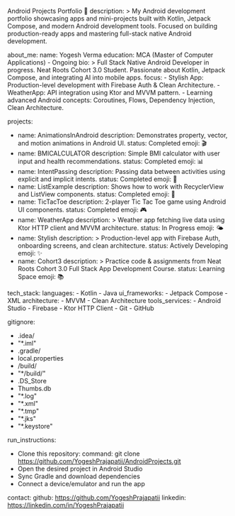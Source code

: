    Android Projects Portfolio 🚀
description: >
  My Android development portfolio showcasing apps and mini-projects built with
  Kotlin, Jetpack Compose, and modern Android development tools. Focused on building
  production-ready apps and mastering full-stack native Android development.

about_me:
  name: Yogesh Verma
  education: MCA (Master of Computer Applications) - Ongoing
  bio: >
    Full Stack Native Android Developer in progress.
    Neat Roots Cohort 3.0 Student.
    Passionate about Kotlin, Jetpack Compose, and integrating AI into mobile apps.
  focus:
    - Stylish App: Production-level development with Firebase Auth & Clean Architecture.
    - WeatherApp: API integration using Ktor and MVVM pattern.
    - Learning advanced Android concepts: Coroutines, Flows, Dependency Injection, Clean Architecture.

projects:
  - name: AnimationsInAndroid
    description: Demonstrates property, vector, and motion animations in Android UI.
    status: Completed
    emoji: 🎬
  - name: BMICALCULATOR
    description: Simple BMI calculator with user input and health recommendations.
    status: Completed
    emoji: 📊
  - name: IntentPassing
    description: Passing data between activities using explicit and implicit intents.
    status: Completed
    emoji: 🔄
  - name: ListExample
    description: Shows how to work with RecyclerView and ListView components.
    status: Completed
    emoji: 📜
  - name: TicTacToe
    description: 2-player Tic Tac Toe game using Android UI components.
    status: Completed
    emoji: 🎮
  - name: WeatherApp
    description: >
      Weather app fetching live data using Ktor HTTP client and MVVM architecture.
    status: In Progress
    emoji: 🌤️
  - name: Stylish
    description: >
      Production-level app with Firebase Auth, onboarding screens, and clean architecture.
    status: Actively Developing
    emoji: ✨
  - name: Cohort3
    description: >
      Practice code & assignments from Neat Roots Cohort 3.0 Full Stack App Development Course.
    status: Learning Space
    emoji: 📚

tech_stack:
  languages:
    - Kotlin
    - Java
  ui_frameworks:
    - Jetpack Compose
    - XML
  architecture:
    - MVVM
    - Clean Architecture
  tools_services:
    - Android Studio
    - Firebase
    - Ktor HTTP Client
    - Git
    - GitHub

gitignore:
  - .idea/
  - "*.iml"
  - .gradle/
  - local.properties
  - /build/
  - "*/build/"
  - .DS_Store
  - Thumbs.db
  - "*.log"
  - "*.xml"
  - "*.tmp"
  - "*.jks"
  - "*.keystore"

run_instructions:
  - Clone this repository:
    command: git clone https://github.com/YogeshPrajapatii/AndroidProjects.git
  - Open the desired project in Android Studio
  - Sync Gradle and download dependencies
  - Connect a device/emulator and run the app

contact:
  github: https://github.com/YogeshPrajapatii
  linkedin: https://linkedin.com/in/YogeshPrajapatii 
